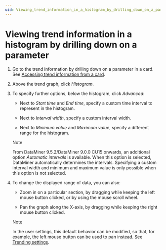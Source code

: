 ```yaml
---
uid: Viewing_trend_information_in_a_histogram_by_drilling_down_on_a_parameter
---
```


# Viewing trend information in a histogram by drilling down on a parameter

1. Go to the trend information by drilling down on a parameter in a card. See [Accessing trend information from a card](xref:Accessing_trend_information_from_a_card).

1. Above the trend graph, click *Histogram*.

1. To specify further options, below the histogram, click *Advanced*:

    - Next to *Start time* and *End time*, specify a custom time interval to represent in the histogram.

    - Next to *Interval width*, specify a custom interval width.

    - Next to *Minimum value* and *Maximum value*, specify a different range for the histogram.

    > [!NOTE]
    > From DataMiner 9.5.2/DataMiner 9.0.0 CU15 onwards, an additional option *Automatic intervals* is available. When this option is selected, DataMiner automatically determines the intervals. Specifying a custom interval width and minimum and maximum value is only possible when this option is not selected.

1. To change the displayed range of data, you can also:

    - Zoom in on a particular section, by dragging while keeping the left mouse button clicked, or by using the mouse scroll wheel.

    - Pan the graph along the X-axis, by dragging while keeping the right mouse button clicked.

    > [!NOTE]
    > In the user settings, this default behavior can be modified, so that, for example, the left mouse button can be used to pan instead. See [Trending settings](xref:User_settings#trending-settings).
    >
